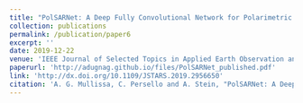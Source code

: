 ```yaml
---
title: "PolSARNet: A Deep Fully Convolutional Network for Polarimetric SAR Image Classification"
collection: publications
permalink: /publication/paper6
excerpt: ''
date: 2019-12-22
venue: 'IEEE Journal of Selected Topics in Applied Earth Observation and Remote Sensing'
paperurl: 'http://adugnag.github.io/files/PolSARNet_published.pdf'
link: 'http://dx.doi.org/10.1109/JSTARS.2019.2956650'
citation: 'A. G. Mullissa, C. Persello and A. Stein, "PolSARNet: A Deep Fully Convolutional Network for Polarimetric SAR Image Classification," in IEEE Journal of Selected Topics in Applied Earth Observations and Remote Sensing'
---
```

